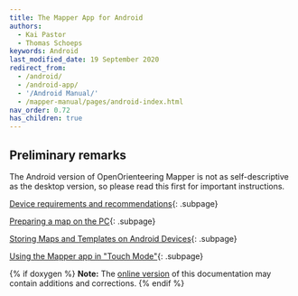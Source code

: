 ```yaml
---
title: The Mapper App for Android
authors:
  - Kai Pastor
  - Thomas Schoeps
keywords: Android
last_modified_date: 19 September 2020
redirect_from:
  - /android/
  - /android-app/
  - '/Android Manual/'
  - /mapper-manual/pages/android-index.html
nav_order: 0.72
has_children: true
---
```


## Preliminary remarks

The Android version of OpenOrienteering Mapper is not as self-descriptive as
the desktop version, so please read this first for important instructions.

[Device requirements and recommendations](android-requirements.md){: .subpage}

[Preparing a map on the PC](android-pc.md){: .subpage}

[Storing Maps and Templates on Android Devices](android-storage.md){: .subpage}

[Using the Mapper app in "Touch Mode"](touch-mode.md){: .subpage}

{% if doxygen %}
**Note:** The [online version](https://www.openorienteering.org/mapper-manual/android-app/) of this documentation may contain additions and corrections.
{% endif %}

